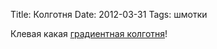 Title: Колготня
Date: 2012-03-31
Tags: шмотки

<div class="text">Клевая какая <a href="http://www.etsy.com/shop/BZRshop">градиентная колготня</a>!</div>
